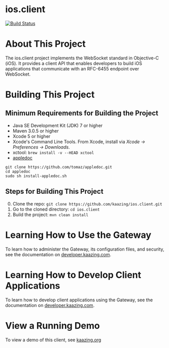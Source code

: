 # ios.client

[![Build Status][build-status-image]][build-status]

[build-status-image]: https://travis-ci.org/kaazing/ios.client.svg?branch=develop
[build-status]: https://travis-ci.org/kaazing/ios.client

# About This Project

The ios.client project implements the WebSocket standard in Objective-C (iOS). It provides a client API that enables developers to build iOS applications that communicate with an RFC-6455 endpoint over WebSocket.

# Building This Project

## Minimum Requirements for Building the Project

* Java SE Development Kit (JDK) 7 or higher
* Maven 3.0.5 or higher
* Xcode 5 or higher
* Xcode's Command Line Tools.  From Xcode, install via _Xcode &rarr; Preferences &rarr; Downloads_.
* xctool: ```brew install -v --HEAD xctool```
* [appledoc](https://github.com/tomaz/appledoc)

```
git clone https://github.com/tomaz/appledoc.git
cd appledoc
sudo sh install-appledoc.sh
```

## Steps for Building This Project

0. Clone the repo: ```git clone https://github.com/kaazing/ios.client.git```
0. Go to the cloned directory: ```cd ios.client```
0. Build the project: ```mvn clean install```

# Learning How to Use the Gateway

To learn how to administer the Gateway, its configuration files, and security, see the documentation on [developer.kaazing.com](http://developer.kaazing.com/documentation/5.0/index.html).

# Learning How to Develop Client Applications

To learn how to develop client applications using the Gateway, see the documentation on [developer.kaazing.com](http://developer.kaazing.com/documentation/5.0/index.html).

# View a Running Demo

To view a demo of this client, see [kaazing.org](http://kaazing.org/)
